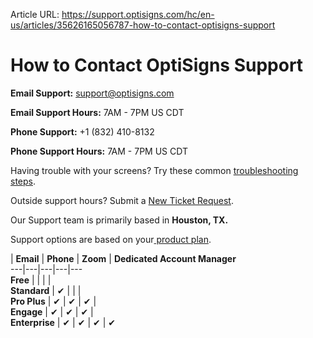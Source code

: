Article URL: https://support.optisigns.com/hc/en-us/articles/35626165056787-how-to-contact-optisigns-support

# How to Contact OptiSigns Support

**Email Support:** [support@optisigns.com](mailto:support@optisigns.com)

**Email Support Hours:** 7AM - 7PM US CDT

**Phone Support:** +1 (832) 410-8132

**Phone Support Hours:** 7AM - 7PM US CDT

Having trouble with your screens? Try these common [troubleshooting
steps](https://links.optisigns.com/pQ4C).

Outside support hours? Submit a [New Ticket
Request](https://links.optisigns.com/new-ticket).

Our Support team is primarily based in **Houston, TX.**

Support options are based on your[ product
plan](https://www.optisigns.com/pricing).

| **Email** | **Phone** | **Zoom** | **Dedicated Account Manager**  
---|---|---|---|---  
**Free** |  |  |  |   
**Standard** |  ✔ |  |  |   
**Pro Plus** |  ✔ |  ✔ |  ✔ |   
**Engage** |  ✔ |  ✔ |  ✔ |   
**Enterprise** |  ✔ |  ✔ |  ✔ |  ✔

